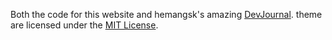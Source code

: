 Both the code for this website and hemangsk's amazing <a href="https://github.com/hemangsk/DevJournal" target="_blank">DevJournal</a>. theme are licensed under the <a href="https://mit-license.org" target="_blank">MIT License</a>.

